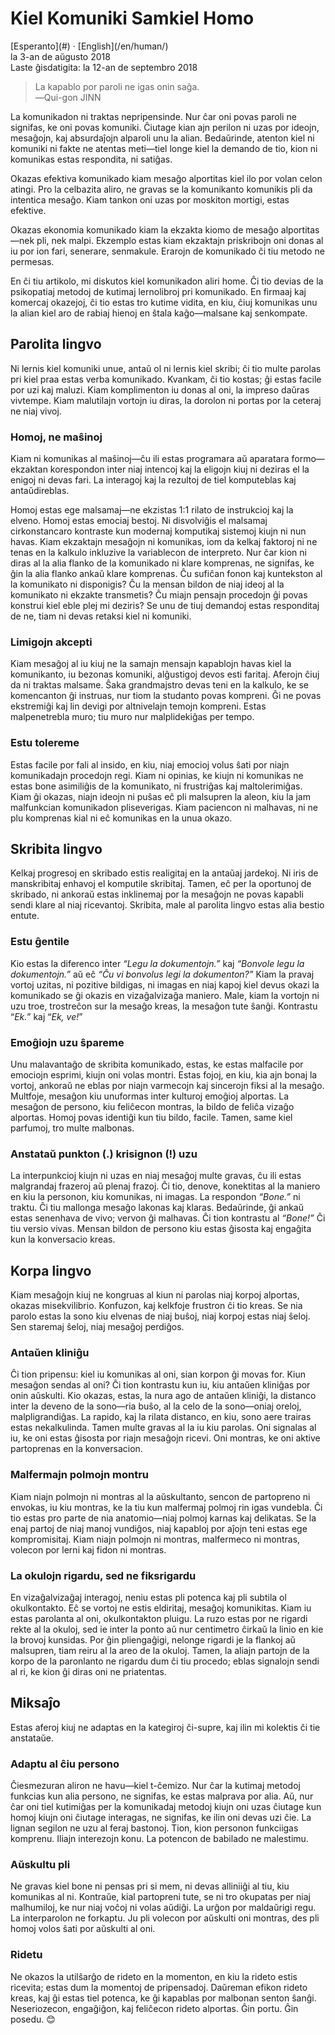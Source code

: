 Kiel Komuniki Samkiel Homo
==========================

<div class="center">[Esperanto](#) · [English](/en/human/)</div>
<div class="center">la 3-an de aŭgusto 2018</div>
<div class="center">Laste ĝisdatigita: la 12-an de septembro 2018</div>

>La kapablo por paroli ne igas onin saĝa.<br>
>―Qui-gon JINN

La komunikadon ni traktas nepripensinde. Nur ĉar oni povas paroli ne signifas, ke oni povas
komuniki. Ĉiutage kian ajn perilon ni uzas por ideojn, mesaĝojn, kaj absurdaĵojn alparoli unu la
alian. Bedaŭrinde, atenton kiel ni komuniki ni fakte ne atentas meti—tiel longe kiel la demando de
tio, kion ni komunikas estas respondita, ni satiĝas.

Okazas efektiva komunikado kiam mesaĝo alportitas kiel ilo por volan celon atingi. Pro la
celbazita aliro, ne gravas se la komunikanto komunikis pli da intentica mesaĝo. Kiam tankon oni uzas
por moskiton mortigi, estas efektive.

Okazas ekonomia komunikado kiam la ekzakta kiomo de mesaĝo alportitas—nek pli, nek malpi. Ekzemplo
estas kiam ekzaktajn priskribojn oni donas al iu por ion fari, senerare, senmakule. Erarojn de
komunikado ĉi tiu metodo ne permesas.

En ĉi tiu artikolo, mi diskutos kiel komunikadon aliri home. Ĉi tio devias de la psikopatiaj metodoj
de kutimaj lernolibroj pri komunikado. En firmaaj kaj komercaj okazejoj, ĉi tio estas tro kutime
vidita, en kiu, ĉiuj komunikas unu la alian kiel aro de rabiaj hienoj en ŝtala kaĝo—malsane kaj
senkompate.


Parolita lingvo
---------------

Ni lernis kiel komuniki unue, antaŭ ol ni lernis kiel skribi; ĉi tio multe parolas pri kiel praa estas
verba komunikado. Kvankam, ĉi tio kostas; ĝi estas facile por uzi kaj maluzi. Kiam komplimenton iu
donas al oni, la impreso daŭras vivtempe. Kiam malutilajn vortojn iu diras, la dorolon ni portas por
la ceteraj ne niaj vivoj.


### Homoj, ne maŝinoj

Kiam ni komunikas al maŝinoj—ĉu ili estas programara aŭ aparatara formo—ekzaktan korespondon inter
niaj intencoj kaj la eligojn kiuj ni deziras el la enigoj ni devas fari. La interagoj kaj la
rezultoj de tiel komputeblas kaj antaŭdireblas.

Homoj estas ege malsamaj—ne ekzistas 1:1 rilato de instrukcioj kaj la elveno. Homoj estas emociaj
bestoj. Ni disvolviĝis el malsamaj cirkonstancaro kontraste kun modernaj komputikaj sistemoj kiujn
ni nun havas. Kiam ekzaktajn mesaĝojn ni komunikas, iom da kelkaj faktoroj ni ne tenas en la kalkulo
inkluzive la variablecon de interpreto. Nur ĉar kion ni diras al la alia flanko de la komunikado ni
klare komprenas, ne signifas, ke ĝin la alia flanko ankaŭ klare komprenas. Ĉu sufiĉan fonon kaj
kuntekston al la komunikato ni disponigis? Ĉu la mensan bildon de niaj ideoj al la komunikato ni
ekzakte transmetis? Ĉu miajn pensajn procedojn ĝi povas konstrui kiel eble plej mi deziris? Se unu
de tiuj demandoj estas responditaj de ne, tiam ni devas retaksi kiel ni komuniki.


### Limigojn akcepti

Kiam mesaĝoj al iu kiuj ne la samajn mensajn kapablojn havas kiel la komunikanto, iu bezonas
komuniki, alĝustigoj devos esti faritaj. Aferojn ĉiuj da ni traktas malsame. Ŝaka grandmajstro devas
teni en la kalkulo, ke se komencanton ĝi instruas, nur tiom la studanto povas kompreni. Ĝi ne povas
ekstremiĝi kaj lin devigi por altnivelajn temojn kompreni. Estas malpenetrebla muro; tiu muro nur
malplidekiĝas per tempo.


### Estu tolereme

Estas facile por fali al insido, en kiu, niaj emocioj volus ŝati por niajn komunikadajn procedojn
regi. Kiam ni opinias, ke kiujn ni komunikas ne estas bone asimiliĝis de la komunikato, ni
frustriĝas kaj maltolerimiĝas. Kiam ĝi okazas, niajn ideojn ni puŝas eĉ pli malsupren la aleon, kiu
la jam malfunkcian komunikadon pliseverigas. Kiam paciencon ni malhavas, ni ne plu komprenas kial ni
eĉ komunikas en la unua okazo.


Skribita lingvo
---------------

Kelkaj progresoj en skribado estis realigitaj en la antaŭaj jardekoj. Ni iris de manskribitaj
enhavoj el komputile skribitaj. Tamen, eĉ per la oportunoj de skribado, ni ankoraŭ estas
inklinemaj por la mesaĝojn ne povas kapabli sendi klare al niaj ricevantoj. Skribita, male al
parolita lingvo estas alia bestio entute.


### Estu ĝentile

Kio estas la diferenco inter _“Legu la dokumentojn.”_ kaj _“Bonvole legu la dokumentojn.”_ aŭ eĉ
_“Ĉu vi bonvolus legi la dokumenton?”_ Kiam la pravaj vortoj uzitas, ni pozitive bildigas, ni imagas
en niaj kapoj kiel devus okazi la komunikado se ĝi okazis en vizaĝalvizaĝa maniero. Male, kiam la
vortojn ni uzu troe, trostreĉon sur la mesaĝo kreas, la mesaĝon tute ŝanĝi. Kontrastu “_Ek._” kaj
“_Ek, ve!_”


### Emoĝiojn uzu ŝpareme

Unu malavantaĝo de skribita komunikado, estas, ke estas malfacile por emociojn esprimi, kiujn oni
volas montri. Estas fojoj, en kiu, kia ajn bonaj la vortoj, ankoraŭ ne eblas por niajn varmecojn kaj
sincerojn fiksi al la mesaĝo. Multfoje, mesaĝon kiu unuformas inter kulturoj emoĝioj alportas. La
mesaĝon de persono, kiu feliĉecon montras, la bildo de feliĉa vizaĝo alportas. Homoj povas identiĝi
kun tiu bildo, facile. Tamen, same kiel parfumoj, tro multe malbonas.


### Anstataŭ punkton (.) krisignon (!) uzu

La interpunkcioj kiujn ni uzas en niaj mesaĝoj multe gravas, ĉu ili estas malgrandaj frazeroj aŭ
plenaj frazoj. Ĉi tio, denove, konektitas al la maniero en kiu la personon, kiu komunikas, ni
imagas. La respondon _“Bone.”_ ni traktu. Ĉi tiu mallonga mesaĝo lakonas kaj klaras. Bedaŭrinde, ĝi
ankaŭ estas senenhava de vivo; vervon ĝi malhavas. Ĉi tion kontrastu al _“Bone!”_ Ĉi tiu versio
vivas. Mensan bildon de persono kiu estas ĝisosta kaj engaĝita kun la konversacio kreas.


Korpa lingvo
------------

Kiam mesaĝojn kiuj ne kongruas al kiun ni parolas niaj korpoj alportas, okazas
misekvilibrio. Konfuzon, kaj kelkfoje frustron ĉi tio kreas. Se nia parolo estas la sono kiu elvenas
de niaj buŝoj, niaj korpoj estas niaj ŝeloj. Sen staremaj ŝeloj, niaj mesaĝoj perdiĝos.


### Antaŭen kliniĝu

Ĉi tion pripensu: kiel iu komunikas al oni, sian korpon ĝi movas for. Kiun mesaĝon sendas al oni? Ĉi
tion kontrastu kun iu, kiu antaŭen kliniĝas por onin aŭskulti. Kio okazas, estas, la nura ago de
antaŭen kliniĝi, la distanco inter la deveno de la sono—ria buŝo, al la celo de la sono—oniaj
oreloj, malpligrandiĝas. La rapido, kaj la rilata distanco, en kiu, sono aere trairas estas
nekalkulinda. Tamen multe gravas al la iu kiu parolas. Oni signalas al iu, ke oni estas ĝisosta por
riajn mesaĝojn ricevi. Oni montras, ke oni aktive partoprenas en la konversacion.


### Malfermajn polmojn montru

Kiam niajn polmojn ni montras al la aŭskultanto, sencon de partopreno ni envokas, iu kiu montras, ke
la tiu kun malfermaj polmoj rin igas vundebla. Ĉi tio estas pro parte de nia anatomio—niaj polmoj
karnas kaj delikatas. Se la enaj partoj de niaj manoj vundiĝos, niaj kapabloj por aĵojn teni estas
ege kompromisitaj. Kiam niajn polmojn ni montras, malfermeco ni montras, volecon por lerni kaj fidon
ni montras.


### La okulojn rigardu, sed ne fiksrigardu

En vizaĝalvizaĝaj interagoj, neniu estas pli potenca kaj pli subtila ol okulkontakto. Eĉ se vortoj
ne estis eldiritaj, mesaĝoj komunikitas. Kiam iu estas parolanta al oni, okulkontakton
pluigu. La ruzo estas por ne rigardi rekte al la okuloj, sed ie inter la ponto aŭ nur centimetro
ĉirkaŭ la linio en kie la brovoj kunsidas. Por ĝin pliengaĝigi, nelonge rigardi je la flankoj aŭ
malsupren, tiam reiru al la areo de la okuloj. Tamen, la aliajn partojn de la korpo de la paronlanto
ne rigardu dum ĉi tiu procedo; eblas signalojn sendi al ri, ke kion ĝi diras oni ne priatentas.


Miksaĵo
-------

Estas aferoj kiuj ne adaptas en la kategiroj ĉi-supre, kaj ilin mi kolektis ĉi tie anstataŭe.


### Adaptu al ĉiu persono

Ĉiesmezuran aliron ne havu—kiel t-ĉemizo. Nur ĉar la kutimaj metodoj funkcias kun alia persono, ne
signifas, ke estas malprava por alia. Aŭ, nur ĉar oni tiel kutimiĝas per la komunikadaj
metodoj kiujn oni uzas ĉiutage kun homoj kiujn oni ĉiutage interagas, ne signifas, ke ilin oni devas
uzi ĉie. La lignan segilon ne uzu al feraj bastonoj. Tion, kion personon funkciigas komprenu. Iliajn
interezojn konu. La potencon de babilado ne malestimu.


### Aŭskultu pli

Ne gravas kiel bone ni pensas pri si mem, ni devas alliniiĝi al tiu, kiu komunikas al ni. Kontraŭe,
kial partopreni tute, se ni tro okupatas per niaj malhumiloj, ke nur niaj voĉoj ni volas aŭdiĝi. La
urĝon por maldaŭrigi regu. La interparolon ne forkaptu. Ju pli volecon por aŭskulti oni montras, des
pli homoj volos ŝati por aŭskulti al oni.


### Ridetu

Ne okazos la utilŝarĝo de rideto en la momenton, en kiu la rideto estis ricevita; estas dum la
momentoj de pripensadoj. Daŭreman efikon rideto kreas, kaj ĝi estas tiel potenca, ke ĝi kapablas por
malbonan senton ŝanĝi. Neseriozecon, engaĝiĝon, kaj feliĉecon rideto alportas. Ĝin portu. Ĝin
posedu. 😊
